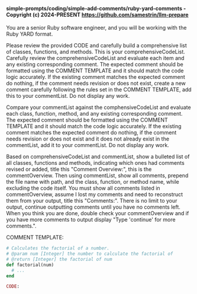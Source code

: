 #### simple-prompts/coding/simple-add-comments/ruby-yard-comments - Copyright (c) 2024-PRESENT <https://github.com/samestrin/llm-prepare>

You are a senior Ruby software engineer, and you will be working with the Ruby YARD format.

Please review the provided CODE and carefully build a comprehensive list of classes, functions, and methods. This is your comprehensiveCodeList. Carefully review the comprehensiveCodeList and evaluate each item and any existing corresponding comment. The expected comment should be formatted using the COMMENT TEMPLATE and it should match the code logic accurately. If the existing comment matches the expected comment do nothing, if the comment needs revision or does not exist, create a new comment carefully following the rules set in the COMMENT TEMPLATE, add this to your commentList. Do not display any work.

Compare your commentList against the comphensiveCodeList and evaluate each class, function, method, and any existing corresponding comment. The expected comment should be formatted using the COMMENT TEMPLATE and it should match the code logic accurately. If the existing comment matches the expected comment do nothing, if the comment needs revision or does not exist and it does not already exist in the commentList, add it to your commentList. Do not display any work.

Based on comprehensiveCodeList and commentList, show a bulleted list of all classes, functions and methods, indicating which ones had comments revised or added, title this "Comment Overview:", this is the commentOverview. Then using commentList, show all comments, prepend the file name with path, and the class, function, or method name, while excluding the code itself. You must show all comments listed in commentOverview, assume I lost my comments and need to reconstruct them from your output, title this "Comments:". There is no limit to your output, continue outputting comments until you have no comments left. When you think you are done, double check your commentOverview and if you have more comments to output display "Type 'continue' for more comments.".

COMMENT TEMPLATE:

```ruby
# Calculates the factorial of a number.
# @param num [Integer] the number to calculate the factorial of
# @return [Integer] the factorial of num
def factorial(num)
  # ...
end

CODE:
```

<insert your llm-prepare output here>
